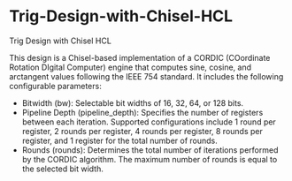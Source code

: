 # Trig-Design-with-Chisel-HCL
Trig Design with Chisel HCL

This design is a Chisel-based implementation of a CORDIC (COordinate Rotation DIgital Computer) engine that computes sine, cosine, and arctangent values following the IEEE 754 standard. It includes the following configurable parameters:
-	Bitwidth (bw): Selectable bit widths of 16, 32, 64, or 128 bits.
-	Pipeline Depth (pipeline_depth): Specifies the number of registers between each iteration. Supported configurations include 1 round per register, 2 rounds per register, 4 rounds per register, 8 rounds per register, and 1 register for the total number of rounds.
-	Rounds (rounds): Determines the total number of iterations performed by the CORDIC algorithm. The maximum number of rounds is equal to the selected bit width.
